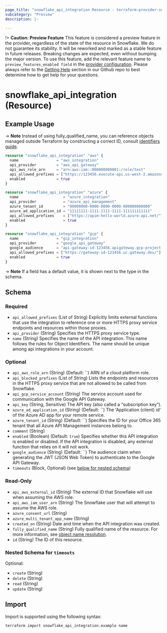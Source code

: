 ```yaml
---
page_title: "snowflake_api_integration Resource - terraform-provider-snowflake"
subcategory: "Preview"
description: |-
  
---
```


!> **Caution: Preview Feature** This feature is considered a preview feature in the provider, regardless of the state of the resource in Snowflake. We do not guarantee its stability. It will be reworked and marked as a stable feature in future releases. Breaking changes are expected, even without bumping the major version. To use this feature, add the relevant feature name to `preview_features_enabled field` in the [provider configuration](https://registry.terraform.io/providers/snowflakedb/snowflake/latest/docs#schema). Please always refer to the [Getting Help](https://github.com/Snowflake-Labs/terraform-provider-snowflake?tab=readme-ov-file#getting-help) section in our Github repo to best determine how to get help for your questions.

# snowflake_api_integration (Resource)



## Example Usage

-> **Note** Instead of using fully_qualified_name, you can reference objects managed outside Terraform by constructing a correct ID, consult [identifiers guide](../guides/identifiers_rework_design_decisions#new-computed-fully-qualified-name-field-in-resources).
<!-- TODO(SNOW-1634854): include an example showing both methods-->

```terraform
resource "snowflake_api_integration" "aws" {
  name                 = "aws_integration"
  api_provider         = "aws_api_gateway"
  api_aws_role_arn     = "arn:aws:iam::000000000001:/role/test"
  api_allowed_prefixes = ["https://123456.execute-api.us-west-2.amazonaws.com/prod/"]
  enabled              = true
}

resource "snowflake_api_integration" "azure" {
  name                    = "azure_integration"
  api_provider            = "azure_api_management"
  azure_tenant_id         = "00000000-0000-0000-0000-000000000000"
  azure_ad_application_id = "11111111-1111-1111-1111-111111111111"
  api_allowed_prefixes    = ["https://apim-hello-world.azure-api.net/"]
  enabled                 = true
}

resource "snowflake_api_integration" "gcp" {
  name                 = "gcp_integration"
  api_provider         = "google_api_gateway"
  google_audience      = "api-gateway-id-123456.apigateway.gcp-project.cloud.goog"
  api_allowed_prefixes = ["https://gateway-id-123456.uc.gateway.dev/"]
  enabled              = true
}
```

-> **Note** If a field has a default value, it is shown next to the type in the schema.

<!-- schema generated by tfplugindocs -->
## Schema

### Required

- `api_allowed_prefixes` (List of String) Explicitly limits external functions that use the integration to reference one or more HTTPS proxy service endpoints and resources within those proxies.
- `api_provider` (String) Specifies the HTTPS proxy service type.
- `name` (String) Specifies the name of the API integration. This name follows the rules for Object Identifiers. The name should be unique among api integrations in your account.

### Optional

- `api_aws_role_arn` (String) (Default: ``) ARN of a cloud platform role.
- `api_blocked_prefixes` (List of String) Lists the endpoints and resources in the HTTPS proxy service that are not allowed to be called from Snowflake.
- `api_gcp_service_account` (String) The service account used for communication with the Google API Gateway.
- `api_key` (String, Sensitive) The API key (also called a “subscription key”).
- `azure_ad_application_id` (String) (Default: ``) The 'Application (client) id' of the Azure AD app for your remote service.
- `azure_tenant_id` (String) (Default: ``) Specifies the ID for your Office 365 tenant that all Azure API Management instances belong to.
- `comment` (String)
- `enabled` (Boolean) (Default: `true`) Specifies whether this API integration is enabled or disabled. If the API integration is disabled, any external function that relies on it will not work.
- `google_audience` (String) (Default: ``) The audience claim when generating the JWT (JSON Web Token) to authenticate to the Google API Gateway.
- `timeouts` (Block, Optional) (see [below for nested schema](#nestedblock--timeouts))

### Read-Only

- `api_aws_external_id` (String) The external ID that Snowflake will use when assuming the AWS role.
- `api_aws_iam_user_arn` (String) The Snowflake user that will attempt to assume the AWS role.
- `azure_consent_url` (String)
- `azure_multi_tenant_app_name` (String)
- `created_on` (String) Date and time when the API integration was created.
- `fully_qualified_name` (String) Fully qualified name of the resource. For more information, see [object name resolution](https://docs.snowflake.com/en/sql-reference/name-resolution).
- `id` (String) The ID of this resource.

<a id="nestedblock--timeouts"></a>
### Nested Schema for `timeouts`

Optional:

- `create` (String)
- `delete` (String)
- `read` (String)
- `update` (String)

## Import

Import is supported using the following syntax:

```shell
terraform import snowflake_api_integration.example name
```
